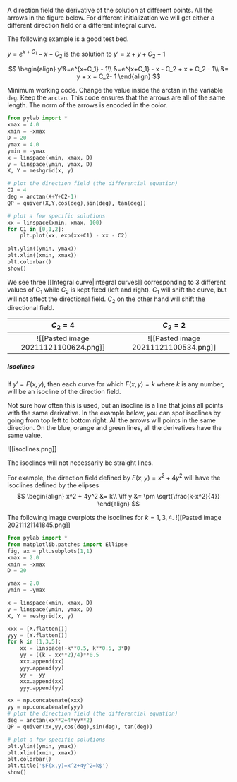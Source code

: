 

A direction field the derivative of the solution at different points. All the arrows in the figure below. For different initialization we will get either a different direction field or a different integral curve.

The following example is a good test bed.

$y=e^{x+C_1}-x-C_2$ is the solution to $y'=x+y+C_2-1$

$$
\begin{align}
y'&=e^{x+C_1} - 1\\
&=e^{x+C_1} - x - C_2 + x  + C_2 - 1\\
&= y + x + C_2- 1
\end{align}
$$


Minimum working code. Change the value inside the arctan in the variable `deg`. Keep the `arctan`. This code ensures that the arrows are all of the same length. The norm of the arrows is encoded in the color.

```python
from pylab import *
xmax = 4.0
xmin = -xmax
D = 20
ymax = 4.0
ymin = -ymax
x = linspace(xmin, xmax, D)
y = linspace(ymin, ymax, D)
X, Y = meshgrid(x, y)

# plot the direction field (the differential equation)
C2 = 4
deg = arctan(X+Y+C2-1)
QP = quiver(X,Y,cos(deg),sin(deg), tan(deg))

# plot a few specific solutions
xx = linspace(xmin, xmax, 100)
for C1 in [0,1,2]:
    plt.plot(xx, exp(xx+C1) - xx - C2)
  
plt.ylim((ymin, ymax))
plt.xlim((xmin, xmax))
plt.colorbar()
show()
```

We see three [[Integral curve|integral curves]] corresponding to 3 different values of $C_1$ while $C_2$ is kept fixed (left and right). $C_1$ will shift the curve, but will not affect the directional field. $C_2$ on the other hand will shift the directional field.


$C_2=4$ | $C_2=2$
:---:|:---:
![[Pasted image 20211121100624.png]] | ![[Pasted image 20211121100534.png]]


##### Isoclines

If $y'=F(x,y)$, then each curve for which $F(x,y)=k$ where $k$ is any number, will be an isocline of the direction field.

Not sure how often this is used, but an isocline is a line that joins all points with the same derivative. In the example below, you can spot isoclines by going from top left to bottom right. All the arrows will points in the same direction. On the blue, orange and green lines, all the derivatives have the same value.

![[isoclines.png]]

The isoclines will not necessarily be straight lines.

For example, the direction field defined by $F(x,y) = x^2 + 4y^2$ will have the isoclines defined by the elipses 
$$
\begin{align}
x^2 + 4y^2 &= k\\
\iff y &= \pm \sqrt{\frac{k-x^2}{4}}
\end{align}
$$

The following image overplots the isoclines for $k=1,3,4$.
![[Pasted image 20211121141845.png]]

```python
from pylab import *
from matplotlib.patches import Ellipse
fig, ax = plt.subplots(1,1)
xmax = 2.0
xmin = -xmax
D = 20

ymax = 2.0
ymin = -ymax

x = linspace(xmin, xmax, D)
y = linspace(ymin, ymax, D)
X, Y = meshgrid(x, y)

xxx = [X.flatten()]
yyy = [Y.flatten()]
for k in [1,3,5]:
    xx = linspace(-k**0.5, k**0.5, 3*D)
    yy = ((k - xx**2)/4)**0.5
    xxx.append(xx)
    yyy.append(yy)
    yy = -yy
    xxx.append(xx)
    yyy.append(yy)

xx = np.concatenate(xxx)
yy = np.concatenate(yyy)
# plot the direction field (the differential equation)
deg = arctan(xx**2+4*yy**2)
QP = quiver(xx,yy,cos(deg),sin(deg), tan(deg))

# plot a few specific solutions
plt.ylim((ymin, ymax))
plt.xlim((xmin, xmax))
plt.colorbar()
plt.title('$F(x,y)=x^2+4y^2=k$')
show()
```
